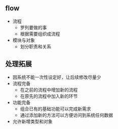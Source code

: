 ## flow
- 流程
  - 罗列要做的事
  - 根据需要组织成流程
- 模块与对象
  - 划分职责和关系

## 处理拓展
- 因系统不能一次性设定好，让后续修改尽量少
- 流程完备
  - 在之前的流程中增加新的流程
  - 在原先的流程中加入新的环节
- 功能完备
  - 组合已有的基础功能可以完成新需求
  - 通过添加新的方法可以方便访问到系统任何数据
- 允许新增类型和对象